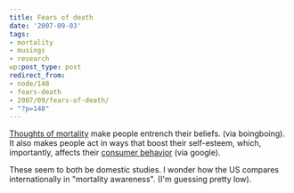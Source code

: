 ```yaml
---
title: Fears of death
date: '2007-09-03'
tags:
- mortality
- musings
- research
wp:post_type: post
redirect_from:
- node/148
- fears-death
- 2007/09/fears-of-death/
- "?p=148"
---
```


[Thoughts of mortality](http://www.boingboing.net/2007/08/31/how-voters-are-susce.html) make people entrench their beliefs. (via boingboing). It also makes people act in ways that boost their self-esteem, which, importantly, affects their [consumer behavior](http://www.gsb.stanford.edu/news/research/mktg_shiv_mortality.shtml) (via google).

These seem to both be domestic studies. I wonder how the US compares internationally in "mortality awareness". (I'm guessing pretty low).
